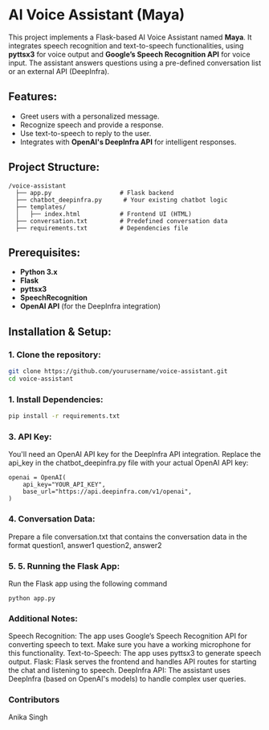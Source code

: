 # AI Voice Assistant (Maya)

This project implements a Flask-based AI Voice Assistant named **Maya**. It integrates speech recognition and text-to-speech functionalities, using **pyttsx3** for voice output and **Google’s Speech Recognition API** for voice input. The assistant answers questions using a pre-defined conversation list or an external API (DeepInfra).

## Features:
- Greet users with a personalized message.
- Recognize speech and provide a response.
- Use text-to-speech to reply to the user.
- Integrates with **OpenAI's DeepInfra API** for intelligent responses.

## Project Structure:
```
/voice-assistant
  ├── app.py                   # Flask backend
  ├── chatbot_deepinfra.py      # Your existing chatbot logic
  ├── templates/
  │   ├── index.html           # Frontend UI (HTML)
  ├── conversation.txt         # Predefined conversation data
  ├── requirements.txt         # Dependencies file
```

## Prerequisites:
- **Python 3.x**
- **Flask**
- **pyttsx3**
- **SpeechRecognition**
- **OpenAI API** (for the DeepInfra integration)

## Installation & Setup:

### 1. Clone the repository:
```bash
git clone https://github.com/yourusername/voice-assistant.git
cd voice-assistant
```
### 1. Install Dependencies:
```bash
pip install -r requirements.txt
```

### 3. API Key:
You'll need an OpenAI API key for the DeepInfra API integration.
Replace the api_key in the chatbot_deepinfra.py file with your actual OpenAI API key:

```
openai = OpenAI(
    api_key="YOUR_API_KEY",
    base_url="https://api.deepinfra.com/v1/openai",
)
```
### 4. Conversation Data:
Prepare a file conversation.txt that contains the conversation data in the format
  question1, answer1
  question2, answer2

### 5. 5. Running the Flask App:
Run the Flask app using the following command
```
python app.py

```
### Additional Notes:
Speech Recognition: The app uses Google’s Speech Recognition API for converting speech to text. Make sure you have a working microphone for this functionality.
Text-to-Speech: The app uses pyttsx3 to generate speech output.
Flask: Flask serves the frontend and handles API routes for starting the chat and listening to speech.
DeepInfra API: The assistant uses DeepInfra (based on OpenAI's models) to handle complex user queries.


### Contributors 
  Anika Singh

